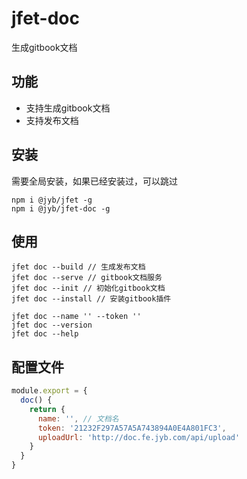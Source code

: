 # jfet-doc

生成gitbook文档

## 功能

- 支持生成gitbook文档
- 支持发布文档

## 安装

需要全局安装，如果已经安装过，可以跳过

```shell
npm i @jyb/jfet -g
npm i @jyb/jfet-doc -g
```

## 使用

```shell
jfet doc --build // 生成发布文档
jfet doc --serve // gitbook文档服务
jfet doc --init // 初始化gitbook文档
jfet doc --install // 安装gitbook插件

jfet doc --name '' --token ''
jfet doc --version
jfet doc --help
```

## 配置文件

```javascript
module.export = {
  doc() {
    return {
      name: '', // 文档名
      token: '21232F297A57A5A743894A0E4A801FC3',
      uploadUrl: 'http://doc.fe.jyb.com/api/upload'
    }
  }
}
```
